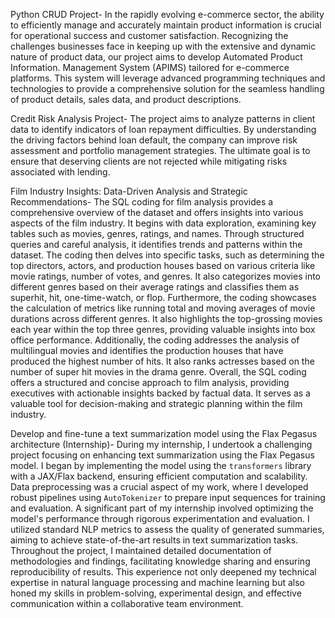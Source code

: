 Python CRUD Project-
In the rapidly evolving e-commerce sector, the ability to efficiently manage and accurately maintain product information is crucial for operational success and customer satisfaction. Recognizing the challenges businesses face in keeping up with the extensive and dynamic nature of product data, our project aims to develop Automated Product Information. Management System (APIMS) tailored for e-commerce platforms. This system will leverage advanced programming techniques and technologies to provide a comprehensive solution for the seamless handling of product details, sales data, and product descriptions.

Credit Risk Analysis Project-
The project aims to analyze patterns in client data to identify indicators of loan repayment difficulties. By understanding the driving factors behind loan default, the company can improve risk assessment and portfolio management strategies. The ultimate goal is to ensure that deserving clients are not rejected while mitigating risks associated with lending.

Film Industry Insights: Data-Driven Analysis and Strategic Recommendations-
The SQL coding for film analysis provides a comprehensive overview of the dataset and offers insights into various aspects of the film industry. It begins with data exploration, examining key tables such as movies, genres, ratings, and names. Through structured queries and careful analysis, it identifies trends and patterns within the dataset. The coding then delves into specific tasks, such as determining the top directors, actors, and production houses based on various criteria like movie ratings, number of votes, and genres. It also categorizes movies into different genres based on their average ratings and classifies them as superhit, hit, one-time-watch, or flop. Furthermore, the coding showcases the calculation of metrics like running total and moving averages of movie durations across different genres. It also highlights the top-grossing movies each year within the top three genres, providing valuable insights into box office performance. Additionally, the coding addresses the analysis of multilingual movies and identifies the production houses that have produced the highest number of hits. It also ranks actresses based on the number of super hit movies in the drama genre. Overall, the SQL coding offers a structured and concise approach to film analysis, providing executives with actionable insights backed by factual data. It serves as a valuable tool for decision-making and strategic planning within the film industry.

Develop and fine-tune a text summarization model using the Flax Pegasus architecture (Internship)- 
During my internship, I undertook a challenging project focusing on enhancing text summarization using the Flax Pegasus model. I began by implementing the model using the `transformers` library with a JAX/Flax backend, ensuring efficient computation and scalability. Data preprocessing was a crucial aspect of my work, where I developed robust pipelines using `AutoTokenizer` to prepare input sequences for training and evaluation. A significant part of my internship involved optimizing the model's performance through rigorous experimentation and evaluation. I utilized standard NLP metrics to assess the quality of generated summaries, aiming to achieve state-of-the-art results in text summarization tasks. Throughout the project, I maintained detailed documentation of methodologies and findings, facilitating knowledge sharing and ensuring reproducibility of results. This experience not only deepened my technical expertise in natural language processing and machine learning but also honed my skills in problem-solving, experimental design, and effective communication within a collaborative team environment.
